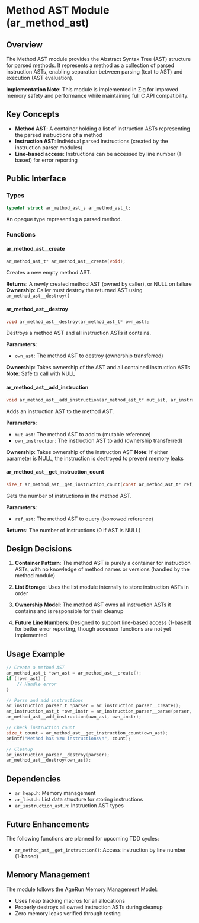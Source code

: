 # Method AST Module (ar_method_ast)

## Overview

The Method AST module provides the Abstract Syntax Tree (AST) structure for parsed methods. It represents a method as a collection of parsed instruction ASTs, enabling separation between parsing (text to AST) and execution (AST evaluation).

**Implementation Note**: This module is implemented in Zig for improved memory safety and performance while maintaining full C API compatibility.

## Key Concepts

- **Method AST**: A container holding a list of instruction ASTs representing the parsed instructions of a method
- **Instruction AST**: Individual parsed instructions (created by the instruction parser modules)
- **Line-based access**: Instructions can be accessed by line number (1-based) for error reporting

## Public Interface

### Types

```c
typedef struct ar_method_ast_s ar_method_ast_t;
```

An opaque type representing a parsed method.

### Functions

#### ar_method_ast__create
```c
ar_method_ast_t* ar_method_ast__create(void);
```
Creates a new empty method AST.

**Returns**: A newly created method AST (owned by caller), or NULL on failure
**Ownership**: Caller must destroy the returned AST using `ar_method_ast__destroy()`

#### ar_method_ast__destroy
```c
void ar_method_ast__destroy(ar_method_ast_t* own_ast);
```
Destroys a method AST and all instruction ASTs it contains.

**Parameters**:
- `own_ast`: The method AST to destroy (ownership transferred)

**Ownership**: Takes ownership of the AST and all contained instruction ASTs
**Note**: Safe to call with NULL

#### ar_method_ast__add_instruction
```c
void ar_method_ast__add_instruction(ar_method_ast_t* mut_ast, ar_instruction_ast_t* own_instruction);
```
Adds an instruction AST to the method AST.

**Parameters**:
- `mut_ast`: The method AST to add to (mutable reference)
- `own_instruction`: The instruction AST to add (ownership transferred)

**Ownership**: Takes ownership of the instruction AST
**Note**: If either parameter is NULL, the instruction is destroyed to prevent memory leaks

#### ar_method_ast__get_instruction_count
```c
size_t ar_method_ast__get_instruction_count(const ar_method_ast_t* ref_ast);
```
Gets the number of instructions in the method AST.

**Parameters**:
- `ref_ast`: The method AST to query (borrowed reference)

**Returns**: The number of instructions (0 if AST is NULL)

## Design Decisions

1. **Container Pattern**: The method AST is purely a container for instruction ASTs, with no knowledge of method names or versions (handled by the method module)

2. **List Storage**: Uses the list module internally to store instruction ASTs in order

3. **Ownership Model**: The method AST owns all instruction ASTs it contains and is responsible for their cleanup

4. **Future Line Numbers**: Designed to support line-based access (1-based) for better error reporting, though accessor functions are not yet implemented

## Usage Example

```c
// Create a method AST
ar_method_ast_t *own_ast = ar_method_ast__create();
if (!own_ast) {
    // Handle error
}

// Parse and add instructions
ar_instruction_parser_t *parser = ar_instruction_parser__create();
ar_instruction_ast_t *own_instr = ar_instruction_parser__parse(parser, "memory.x := 42");
ar_method_ast__add_instruction(own_ast, own_instr);

// Check instruction count
size_t count = ar_method_ast__get_instruction_count(own_ast);
printf("Method has %zu instructions\n", count);

// Cleanup
ar_instruction_parser__destroy(parser);
ar_method_ast__destroy(own_ast);
```

## Dependencies

- `ar_heap.h`: Memory management
- `ar_list.h`: List data structure for storing instructions
- `ar_instruction_ast.h`: Instruction AST types

## Future Enhancements

The following functions are planned for upcoming TDD cycles:
- `ar_method_ast__get_instruction()`: Access instruction by line number (1-based)

## Memory Management

The module follows the AgeRun Memory Management Model:
- Uses heap tracking macros for all allocations
- Properly destroys all owned instruction ASTs during cleanup
- Zero memory leaks verified through testing